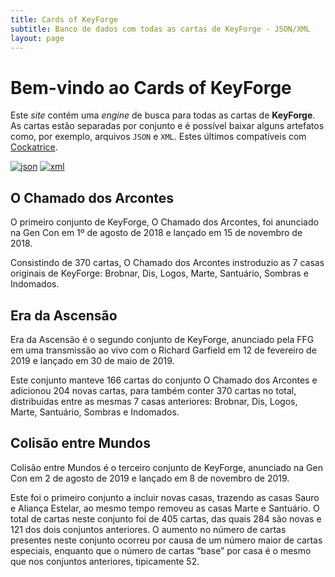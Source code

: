 ```yaml
---
title: Cards of KeyForge
subtitle: Banco de dados com todas as cartas de KeyForge - JSON/XML
layout: page
---
```


# Bem-vindo ao Cards of KeyForge

Este _site_ contém uma _engine_ de busca para todas as cartas de **KeyForge**. As cartas estão separadas por conjunto e é possível baixar alguns artefatos
como, por exemplo, arquivos `JSON` e `XML`. Estes últimos compatíveis com [Cockatrice](https://cockatrice.github.io).

[![json](https://img.shields.io/badge/JSON-github-blue)](https://github.com/cardsofkeyforge/json)
[![xml](https://img.shields.io/badge/XML-github-green)](https://github.com/cardsofkeyforge/json)

## O Chamado dos Arcontes

O primeiro conjunto de KeyForge, O Chamado dos Arcontes, foi anunciado na Gen Con em 1º de agosto de 2018 e lançado em 15 de novembro de 2018.

Consistindo de 370 cartas, O Chamado dos Arcontes instroduzio as 7 casas originais de KeyForge: Brobnar, Dis, Logos, Marte, Santuário, Sombras e Indomados.

## Era da Ascensão

Era da Ascensão é o segundo conjunto de KeyForge, anunciado pela FFG em uma transmissão ao vivo com o Richard Garfield em 12 de fevereiro de 2019
e lançado em 30 de maio de 2019.

Este conjunto manteve 166 cartas do conjunto O Chamado dos Arcontes e adicionou 204 novas cartas, para também conter 370 cartas no total,
distribuidas entre as mesmas 7 casas anteriores: Brobnar, Dis, Logos, Marte, Santuário, Sombras e Indomados.

## Colisão entre Mundos

Colisão entre Mundos é o terceiro conjunto de KeyForge, anunciado na Gen Con em 2 de agosto de 2019 e lançado em 8 de novembro de 2019.

Este foi o primeiro conjunto a incluir novas casas, trazendo as casas Sauro e Aliança Estelar, ao mesmo tempo removeu as casas Marte e Santuário.
O total de cartas neste conjunto foi de 405 cartas, das quais 284 são novas e 121 dos dois conjuntos anteriores. O aumento no número de cartas
presentes neste conjunto ocorreu por causa de um número maior de cartas especiais, enquanto que o número de cartas “base” por casa é o mesmo
que nos conjuntos anteriores, tipicamente 52.
